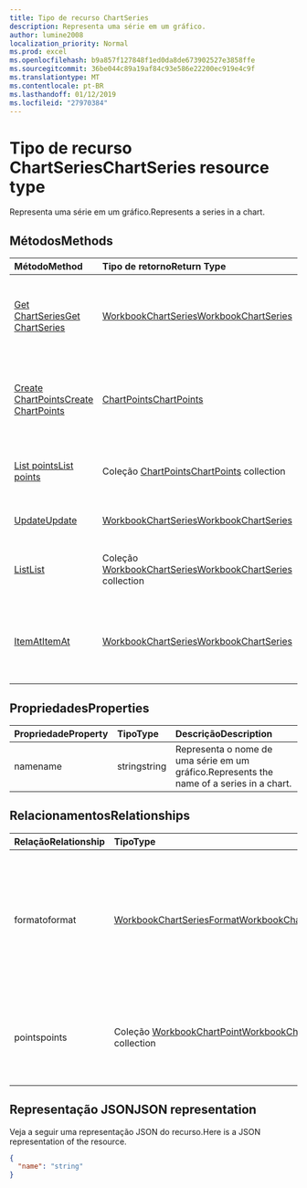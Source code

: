 ```yaml
---
title: Tipo de recurso ChartSeries
description: Representa uma série em um gráfico.
author: lumine2008
localization_priority: Normal
ms.prod: excel
ms.openlocfilehash: b9a857f127848f1ed0da8de673902527e3858ffe
ms.sourcegitcommit: 36be044c89a19af84c93e586e22200ec919e4c9f
ms.translationtype: MT
ms.contentlocale: pt-BR
ms.lasthandoff: 01/12/2019
ms.locfileid: "27970384"
---
```

# <a name="chartseries-resource-type"></a><span data-ttu-id="c5480-103">Tipo de recurso ChartSeries</span><span class="sxs-lookup"><span data-stu-id="c5480-103">ChartSeries resource type</span></span>

<span data-ttu-id="c5480-104">Representa uma série em um gráfico.</span><span class="sxs-lookup"><span data-stu-id="c5480-104">Represents a series in a chart.</span></span>


## <a name="methods"></a><span data-ttu-id="c5480-105">Métodos</span><span class="sxs-lookup"><span data-stu-id="c5480-105">Methods</span></span>

| <span data-ttu-id="c5480-106">Método</span><span class="sxs-lookup"><span data-stu-id="c5480-106">Method</span></span>           | <span data-ttu-id="c5480-107">Tipo de retorno</span><span class="sxs-lookup"><span data-stu-id="c5480-107">Return Type</span></span>    |<span data-ttu-id="c5480-108">Descrição</span><span class="sxs-lookup"><span data-stu-id="c5480-108">Description</span></span>|
|:---------------|:--------|:----------|
|[<span data-ttu-id="c5480-109">Get ChartSeries</span><span class="sxs-lookup"><span data-stu-id="c5480-109">Get ChartSeries</span></span>](../api/chartseries-get.md) | [<span data-ttu-id="c5480-110">WorkbookChartSeries</span><span class="sxs-lookup"><span data-stu-id="c5480-110">WorkbookChartSeries</span></span>](chartseries.md) |<span data-ttu-id="c5480-111">Leia as propriedades e os relacionamentos do objeto chartSeries.</span><span class="sxs-lookup"><span data-stu-id="c5480-111">Read properties and relationships of chartSeries object.</span></span>|
|[<span data-ttu-id="c5480-112">Create ChartPoints</span><span class="sxs-lookup"><span data-stu-id="c5480-112">Create ChartPoints</span></span>](../api/chartseries-post-points.md) |[<span data-ttu-id="c5480-113">ChartPoints</span><span class="sxs-lookup"><span data-stu-id="c5480-113">ChartPoints</span></span>](chartpoint.md)| <span data-ttu-id="c5480-114">Crie um novo ChartPoints postando na coleção de pontos.</span><span class="sxs-lookup"><span data-stu-id="c5480-114">Create a new ChartPoints by posting to the points collection.</span></span>|
|[<span data-ttu-id="c5480-115">List points</span><span class="sxs-lookup"><span data-stu-id="c5480-115">List points</span></span>](../api/chartseries-list-points.md) |<span data-ttu-id="c5480-116">Coleção [ChartPoints](chartpoint.md)</span><span class="sxs-lookup"><span data-stu-id="c5480-116">[ChartPoints](chartpoint.md) collection</span></span>| <span data-ttu-id="c5480-117">Obtenha uma coleção de objetos ChartPoints.</span><span class="sxs-lookup"><span data-stu-id="c5480-117">Get a ChartPoints object collection.</span></span>|
|[<span data-ttu-id="c5480-118">Update</span><span class="sxs-lookup"><span data-stu-id="c5480-118">Update</span></span>](../api/chartseries-update.md) | [<span data-ttu-id="c5480-119">WorkbookChartSeries</span><span class="sxs-lookup"><span data-stu-id="c5480-119">WorkbookChartSeries</span></span>](chartseries.md) |<span data-ttu-id="c5480-120">Atualize o objeto ChartSeries.</span><span class="sxs-lookup"><span data-stu-id="c5480-120">Update ChartSeries object.</span></span> |
|[<span data-ttu-id="c5480-121">List</span><span class="sxs-lookup"><span data-stu-id="c5480-121">List</span></span>](../api/chartseries-list.md) | <span data-ttu-id="c5480-122">Coleção [WorkbookChartSeries](chartseries.md)</span><span class="sxs-lookup"><span data-stu-id="c5480-122">[WorkbookChartSeries](chartseries.md) collection</span></span> |<span data-ttu-id="c5480-123">Obtenha uma coleção de objetos chartSeries.</span><span class="sxs-lookup"><span data-stu-id="c5480-123">Get chartSeries object collection.</span></span> |
|[<span data-ttu-id="c5480-124">ItemAt</span><span class="sxs-lookup"><span data-stu-id="c5480-124">ItemAt</span></span>](../api/chartseriescollection-itemat.md)|[<span data-ttu-id="c5480-125">WorkbookChartSeries</span><span class="sxs-lookup"><span data-stu-id="c5480-125">WorkbookChartSeries</span></span>](chartseries.md)|<span data-ttu-id="c5480-126">Recupera uma série com base na respectiva posição na coleção.</span><span class="sxs-lookup"><span data-stu-id="c5480-126">Retrieves a series based on its position in the collection</span></span>|

## <a name="properties"></a><span data-ttu-id="c5480-127">Propriedades</span><span class="sxs-lookup"><span data-stu-id="c5480-127">Properties</span></span>
| <span data-ttu-id="c5480-128">Propriedade</span><span class="sxs-lookup"><span data-stu-id="c5480-128">Property</span></span>     | <span data-ttu-id="c5480-129">Tipo</span><span class="sxs-lookup"><span data-stu-id="c5480-129">Type</span></span>   |<span data-ttu-id="c5480-130">Descrição</span><span class="sxs-lookup"><span data-stu-id="c5480-130">Description</span></span>|
|:---------------|:--------|:----------|
|<span data-ttu-id="c5480-131">name</span><span class="sxs-lookup"><span data-stu-id="c5480-131">name</span></span>|<span data-ttu-id="c5480-132">string</span><span class="sxs-lookup"><span data-stu-id="c5480-132">string</span></span>|<span data-ttu-id="c5480-133">Representa o nome de uma série em um gráfico.</span><span class="sxs-lookup"><span data-stu-id="c5480-133">Represents the name of a series in a chart.</span></span>|

## <a name="relationships"></a><span data-ttu-id="c5480-134">Relacionamentos</span><span class="sxs-lookup"><span data-stu-id="c5480-134">Relationships</span></span>
| <span data-ttu-id="c5480-135">Relação</span><span class="sxs-lookup"><span data-stu-id="c5480-135">Relationship</span></span> | <span data-ttu-id="c5480-136">Tipo</span><span class="sxs-lookup"><span data-stu-id="c5480-136">Type</span></span>   |<span data-ttu-id="c5480-137">Descrição</span><span class="sxs-lookup"><span data-stu-id="c5480-137">Description</span></span>|
|:---------------|:--------|:----------|
|<span data-ttu-id="c5480-138">formato</span><span class="sxs-lookup"><span data-stu-id="c5480-138">format</span></span>|[<span data-ttu-id="c5480-139">WorkbookChartSeriesFormat</span><span class="sxs-lookup"><span data-stu-id="c5480-139">WorkbookChartSeriesFormat</span></span>](chartseriesformat.md)|<span data-ttu-id="c5480-p101">Representa a formatação de uma série do gráfico, que inclui a formatação de linha e de preenchimento. Somente leitura.</span><span class="sxs-lookup"><span data-stu-id="c5480-p101">Represents the formatting of a chart series, which includes fill and line formatting. Read-only.</span></span>|
|<span data-ttu-id="c5480-142">points</span><span class="sxs-lookup"><span data-stu-id="c5480-142">points</span></span>|<span data-ttu-id="c5480-143">Coleção [WorkbookChartPoint](chartpoint.md)</span><span class="sxs-lookup"><span data-stu-id="c5480-143">[WorkbookChartPoint](chartpoint.md) collection</span></span>|<span data-ttu-id="c5480-p102">Representa uma coleção de todos os pontos da série. Somente leitura.</span><span class="sxs-lookup"><span data-stu-id="c5480-p102">Represents a collection of all points in the series. Read-only.</span></span>|

## <a name="json-representation"></a><span data-ttu-id="c5480-146">Representação JSON</span><span class="sxs-lookup"><span data-stu-id="c5480-146">JSON representation</span></span>

<span data-ttu-id="c5480-147">Veja a seguir uma representação JSON do recurso.</span><span class="sxs-lookup"><span data-stu-id="c5480-147">Here is a JSON representation of the resource.</span></span>

<!-- {
  "blockType": "resource",
  "baseType": "microsoft.graph.entity",
  "optionalProperties": [

  ],
  "@odata.type": "microsoft.graph.workbookChartSeries"
}-->

```json
{
  "name": "string"
}

```

<!-- uuid: 8fcb5dbc-d5aa-4681-8e31-b001d5168d79
2015-10-25 14:57:30 UTC -->
<!-- {
  "type": "#page.annotation",
  "description": "ChartSeries resource",
  "keywords": "",
  "section": "documentation",
  "tocPath": ""
}-->
